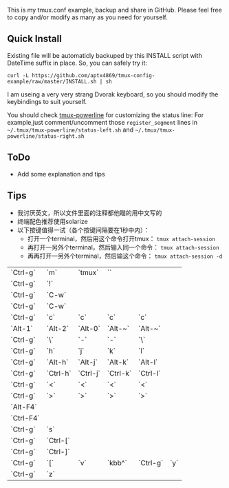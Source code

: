 This is my tmux.conf example, backup and share in GitHub.
Please feel free to copy and/or modify as many as you need for yourself.

## Quick Install

Existing file will be automaticly backuped by this INSTALL script with DateTime
suffix in place. So, you can safely try it:
```
curl -L https://github.com/aptx4869/tmux-config-example/raw/master/INSTALL.sh | sh
```
I am useing a very very strang Dvorak keyboard, so you should modify the keybindings to suit yourself.

You should check [tmux-powerline](https://github.com/erikw/tmux-powerline) for customizing the status line:
    For example,just comment/uncomment those `register_segment` lines in
    `~/.tmux/tmux-powerline/status-left.sh`
    and
    `~/.tmux/tmux-powerline/status-right.sh`

## ToDo
* Add some explanation and tips

## Tips
* 我讨厌英文，所以文件里面的注释都他瞄的用中文写的
* 终端配色推荐使用solarize
* 以下按键值得一试（各个按键间隔要在1秒中内）：
    +    打开一个terminal，然后用这个命令打开tmux：
	    `tmux attach-session`
    +    再打开一另外个terminal，然后输入同一个命令：
	    `tmux attach-session`
    +    再再打开一另外个terminal，然后输这个命令：
	    `tmux attach-session -d`
<table>
<tr><td>`Ctrl-g`</td><td>`m`</td><td>`tmux`</td><td>`<Enter>`</td></tr>
<tr><td>`Ctrl-g`</td><td>`!`</td></tr>
<tr><td>`Ctrl-g`</td><td>`C-w`</td></tr>
<tr><td>`Ctrl-g`</td><td>`C-w`</td></tr>
<tr><td>`Ctrl-g`</td><td>`c`</td><td>`c`</td><td>`c`</td><td>`c`</td></tr>
<tr><td>`Alt-1`</td><td>`Alt-2`</td><td>`Alt-0`</td><td>`Alt-~`</td><td>`Alt-~`</td></tr>
<tr><td>`Ctrl-g`</td><td>`\`</td><td>`-`</td><td>`-`</td><td>`\`</td></tr>
<tr><td>`Ctrl-g`</td><td>`h`</td><td>`j`</td><td>`k`</td><td>`l`</td></tr>
<tr><td>`Ctrl-g`</td><td>`Alt-h`</td><td>`Alt-j`</td><td>`Alt-k`</td><td>`Alt-l`</td></tr>
<tr><td>`Ctrl-g`</td><td>`Ctrl-h`</td><td>`Ctrl-j`</td><td>`Ctrl-k`</td><td>`Ctrl-l`</td></tr>
<tr><td>`Ctrl-g`</td><td>`<`</td><td>`<`</td><td>`<`</td><td>`<`</td></tr>
<tr><td>`Ctrl-g`</td><td>`>`</td><td>`>`</td><td>`>`</td><td>`>`</td></tr>
<tr><td>`Alt-F4`</td></tr>
<tr><td>`Ctrl-F4`</td></tr>
<tr><td>`Ctrl-g`</td><td>`s`</td></tr>
<tr><td>`Ctrl-g`</td><td>`Ctrl-[`</td></tr>
<tr><td>`Ctrl-g`</td><td>`Ctrl-]`</td></tr>
<tr><td>`Ctrl-g`</td><td>`[`</td><td>`v`</td><td>`kbb^`</td><td>`Ctrl-g`</td><td>`y`</td></tr>
<tr><td>`Ctrl-g`</td><td>`z`</td></tr>
</table>
